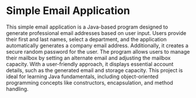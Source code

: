 # Simple Email Application
This simple email application is a Java-based program designed to generate professional email addresses based on user input. Users provide their first and last names, select a department, and the application automatically generates a company email address. Additionally, it creates a secure random password for the user. The program allows users to manage their mailbox by setting an alternate email and adjusting the mailbox capacity. With a user-friendly approach, it displays essential account details, such as the generated email and storage capacity. This project is ideal for learning Java fundamentals, including object-oriented programming concepts like constructors, encapsulation, and method handling.

